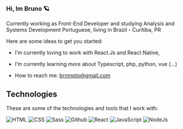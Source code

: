 ### Hi, Im Bruno 🪐


Currently working as Front-End Developer and studying Analysis and Systems Development
Portuguese, living in Brazil - Curitiba, PR

Here are some ideas to get you started:

- I’m currently loving to work with React.Js and React Native, 
- I’m currently learning more about Typescript, php, python, vue (...)

- How to reach me: brnmpto@gmail.com

## Technologies

These are some of the technologies and tools that I work with:

![HTML](https://img.shields.io/badge/HTML-5-lightgrey)
![CSS](https://img.shields.io/badge/CSS-3-lightgrey)
![Sass](https://img.shields.io/badge/CSS-Sass-lightgrey)
![Github](https://img.shields.io/badge/Git-Hub-lightgrey)
![React](https://img.shields.io/badge/JS-React-lightgrey)
![JavaScript](https://img.shields.io/badge/JS-Javascript-lightgrey)
![NodeJs](https://img.shields.io/badge/JS-Nodejs-lightgrey)

